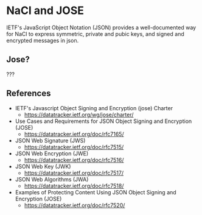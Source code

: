 # NaCl and JOSE

IETF's JavaScript Object Notation (JSON) provides a well-documented way for NaCl to express symmetric, private and pubic keys, and signed and encrypted messages in json.

## Jose?

???





## References

* IETF's Javascript Object Signing and Encryption (jose) Charter
  * https://datatracker.ietf.org/wg/jose/charter/
* Use Cases and Requirements for JSON Object Signing and Encryption (JOSE)
  * https://datatracker.ietf.org/doc/rfc7165/
* JSON Web Signature (JWS)
  * https://datatracker.ietf.org/doc/rfc7515/
* JSON Web Encryption (JWE)
  * https://datatracker.ietf.org/doc/rfc7516/
* JSON Web Key (JWK)
  * https://datatracker.ietf.org/doc/rfc7517/
* JSON Web Algorithms (JWA)
  * https://datatracker.ietf.org/doc/rfc7518/
* Examples of Protecting Content Using JSON Object Signing and Encryption (JOSE)
  * https://datatracker.ietf.org/doc/rfc7520/
        

